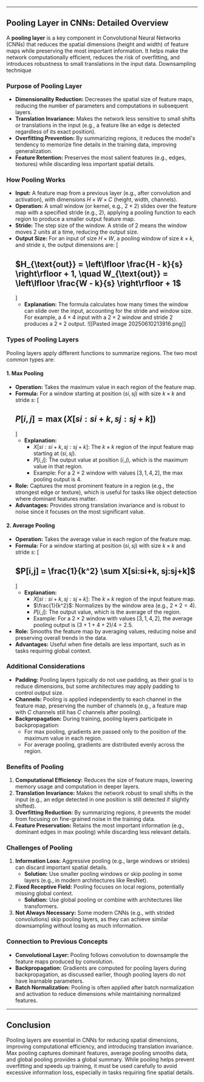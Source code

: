 

---

## Pooling Layer in CNNs: Detailed Overview

A **pooling layer** is a key component in Convolutional Neural Networks (CNNs) that reduces the spatial dimensions (height and width) of feature maps while preserving the most important information. It helps make the network computationally efficient, reduces the risk of overfitting, and introduces robustness to small translations in the input data. Downsampling technique 

### Purpose of Pooling Layer
- **Dimensionality Reduction:** Decreases the spatial size of feature maps, reducing the number of parameters and computations in subsequent layers.
- **Translation Invariance:** Makes the network less sensitive to small shifts or translations in the input (e.g., a feature like an edge is detected regardless of its exact position).
- **Overfitting Prevention:** By summarizing regions, it reduces the model's tendency to memorize fine details in the training data, improving generalization.
- **Feature Retention:** Preserves the most salient features (e.g., edges, textures) while discarding less important spatial details.

### How Pooling Works
- **Input:** A feature map from a previous layer (e.g., after convolution and activation), with dimensions $H \times W \times C$ (height, width, channels).
- **Operation:** A small window (or kernel, e.g., $2 \times 2$) slides over the feature map with a specified stride (e.g., 2), applying a pooling function to each region to produce a smaller output feature map.
- **Stride:** The step size of the window. A stride of 2 means the window moves 2 units at a time, reducing the output size.
- **Output Size:** For an input of size $H \times W$, a pooling window of size $k \times k$, and stride $s$, the output dimensions are:
  \[
  ## $H_{\text{out}} = \left\lfloor \frac{H - k}{s} \right\rfloor + 1, \quad W_{\text{out}} = \left\lfloor \frac{W - k}{s} \right\rfloor + 1$
  \]
  - **Explanation:** The formula calculates how many times the window can slide over the input, accounting for the stride and window size. For example, a $4 \times 4$ input with a $2 \times 2$ window and stride 2 produces a $2 \times 2$ output.
![[Pasted image 20250610213916.png]]
### Types of Pooling Layers
Pooling layers apply different functions to summarize regions. The two most common types are:

#### 1. Max Pooling
- **Operation:** Takes the maximum value in each region of the feature map.
- **Formula:** For a window starting at position $(si, sj)$ with size $k \times k$ and stride $s$:
  \[
  ## $P[i,j] = \max(X[si:si+k, sj:sj+k])$
  \]
  - **Explanation:**
    - $X[si:si+k, sj:sj+k]$: The $k \times k$ region of the input feature map starting at $(si, sj)$.
    - $P[i,j]$: The output value at position $(i,j)$, which is the maximum value in that region.
    - Example: For a $2 \times 2$ window with values $[3, 1, 4, 2]$, the max pooling output is $4$.
- **Role:** Captures the most prominent feature in a region (e.g., the strongest edge or texture), which is useful for tasks like object detection where dominant features matter.
- **Advantages:** Provides strong translation invariance and is robust to noise since it focuses on the most significant value.

#### 2. Average Pooling
- **Operation:** Takes the average value in each region of the feature map.
- **Formula:** For a window starting at position $(si, sj)$ with size $k \times k$ and stride $s$:
  \[
  ## $P[i,j] = \frac{1}{k^2} \sum X[si:si+k, sj:sj+k]$
  \]
  - **Explanation:**
    - $X[si:si+k, sj:sj+k]$: The $k \times k$ region of the input feature map.
    - $\frac{1}{k^2}$: Normalizes by the window area (e.g., $2 \times 2 = 4$).
    - $P[i,j]$: The output value, which is the average of the region.
    - Example: For a $2 \times 2$ window with values $[3, 1, 4, 2]$, the average pooling output is $(3+1+4+2)/4 = 2.5$.
- **Role:** Smooths the feature map by averaging values, reducing noise and preserving overall trends in the data.
- **Advantages:** Useful when fine details are less important, such as in tasks requiring global context.

### Additional Considerations
- **Padding:** Pooling layers typically do not use padding, as their goal is to reduce dimensions, but some architectures may apply padding to control output size.
- **Channels:** Pooling is applied independently to each channel in the feature map, preserving the number of channels (e.g., a feature map with $C$ channels still has $C$ channels after pooling).
- **Backpropagation:** During training, pooling layers participate in backpropagation:
  - For max pooling, gradients are passed only to the position of the maximum value in each region.
  - For average pooling, gradients are distributed evenly across the region.

### Benefits of Pooling
1. **Computational Efficiency:** Reduces the size of feature maps, lowering memory usage and computation in deeper layers.
2. **Translation Invariance:** Makes the network robust to small shifts in the input (e.g., an edge detected in one position is still detected if slightly shifted).
3. **Overfitting Reduction:** By summarizing regions, it prevents the model from focusing on fine-grained noise in the training data.
4. **Feature Preservation:** Retains the most important information (e.g., dominant edges in max pooling) while discarding less relevant details.

### Challenges of Pooling
1. **Information Loss:** Aggressive pooling (e.g., large windows or strides) can discard important spatial details.
   - **Solution:** Use smaller pooling windows or skip pooling in some layers (e.g., in modern architectures like ResNet).
2. **Fixed Receptive Field:** Pooling focuses on local regions, potentially missing global context.
   - **Solution:** Use global pooling or combine with architectures like transformers.
3. **Not Always Necessary:** Some modern CNNs (e.g., with strided convolutions) skip pooling layers, as they can achieve similar downsampling without losing as much information.

### Connection to Previous Concepts
- **Convolutional Layer:** Pooling follows convolution to downsample the feature maps produced by convolution.
- **Backpropagation:** Gradients are computed for pooling layers during backpropagation, as discussed earlier, though pooling layers do not have learnable parameters.
- **Batch Normalization:** Pooling is often applied after batch normalization and activation to reduce dimensions while maintaining normalized features.

---

## Conclusion

Pooling layers are essential in CNNs for reducing spatial dimensions, improving computational efficiency, and introducing translation invariance. Max pooling captures dominant features, average pooling smooths data, and global pooling provides a global summary. While pooling helps prevent overfitting and speeds up training, it must be used carefully to avoid excessive information loss, especially in tasks requiring fine spatial details.
